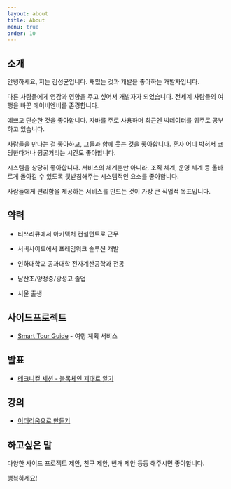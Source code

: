 ```yaml
---
layout: about
title: About
menu: true
order: 10
---
```


## 소개

안녕하세요, 저는 김성균입니다. 재밌는 것과 개발을 좋아하는 개발자입니다.

다른 사람들에게 영감과 영향을 주고 싶어서 개발자가 되었습니다. 전세계 사람들의 여행을 바꾼 에어비엔비를 존경합니다.

예쁘고 단순한 것을 좋아합니다. 자바를 주로 사용하며 최근엔 빅데이터를 위주로 공부하고 있습니다.

사람들을 만나는 걸 좋아하고, 그들과 함께 웃는 것을 좋아합니다. 혼자 어디 박혀서 코딩한다거나 뒹굴거리는 시간도 좋아합니다.

시스템을 상당히 좋아합니다. 서비스의 체계뿐만 아니라, 조직 체계, 운영 체계 등 올바르게 돌아갈 수 있도록 뒷받침해주는 시스템적인 요소를 좋아합니다.

사람들에게 편리함을 제공하는 서비스를 만드는 것이 가장 큰 직업적 목표입니다.

## 약력

- 티쓰리큐에서 아키텍처 컨설턴트로 근무

- 서버사이드에서 프레임워크 솔루션 개발

- 인하대학교 공과대학 전자계산공학과 전공

- 남산초/양정중/광성고 졸업

- 서울 출생

## 사이드프로젝트

- [Smart Tour Guide](https://smart-tour.herokuapp.com/) - 여행 계획 서비스

## 발표

- [테크니컬 세션 - 블록체인 제대로 알기](https://www.slideshare.net/yeopoong)

## 강의

- [이더리움으로 만들기](https://www.youtube.com/playlist?list=)

## 하고싶은 말

다양한 사이드 프로젝트 제안, 친구 제안, 번개 제안 등등 해주시면 좋아합니다.

행복하세요!
